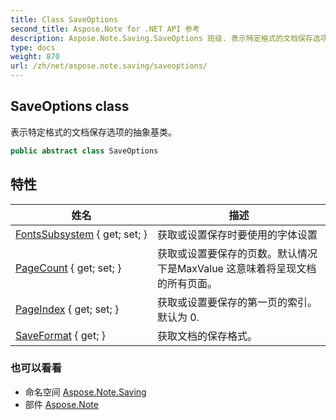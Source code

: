 ```yaml
---
title: Class SaveOptions
second_title: Aspose.Note for .NET API 参考
description: Aspose.Note.Saving.SaveOptions 班级. 表示特定格式的文档保存选项的抽象基类
type: docs
weight: 870
url: /zh/net/aspose.note.saving/saveoptions/
---
```

## SaveOptions class

表示特定格式的文档保存选项的抽象基类。

```csharp
public abstract class SaveOptions
```

## 特性

| 姓名 | 描述 |
| --- | --- |
| [FontsSubsystem](../../aspose.note.saving/saveoptions/fontssubsystem/) { get; set; } | 获取或设置保存时要使用的字体设置 |
| [PageCount](../../aspose.note.saving/saveoptions/pagecount/) { get; set; } | 获取或设置要保存的页数。默认情况下是MaxValue 这意味着将呈现文档的所有页面。 |
| [PageIndex](../../aspose.note.saving/saveoptions/pageindex/) { get; set; } | 获取或设置要保存的第一页的索引。默认为 0. |
| [SaveFormat](../../aspose.note.saving/saveoptions/saveformat/) { get; } | 获取文档的保存格式。 |

### 也可以看看

* 命名空间 [Aspose.Note.Saving](../../aspose.note.saving/)
* 部件 [Aspose.Note](../../)


